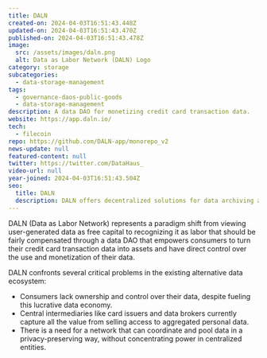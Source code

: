 ```yaml
---
title: DALN
created-on: 2024-04-03T16:51:43.448Z
updated-on: 2024-04-03T16:51:43.470Z
published-on: 2024-04-03T16:51:43.478Z
image:
  src: /assets/images/daln.png
  alt: Data as Labor Network (DALN) Logo
category: storage
subcategories:
  - data-storage-management
tags:
  - governance-daos-public-goods
  - data-storage-management
description: A data DAO for monetizing credit card transaction data.
website: https://app.daln.io/
tech:
  - filecoin
repo: https://github.com/DALN-app/monorepo_v2
news-update: null
featured-content: null
twitter: https://twitter.com/DataHaus_
video-url: null
year-joined: 2024-04-03T16:51:43.504Z
seo:
  title: DALN
  description: DALN offers decentralized solutions for data archiving and long-term storage.
---
```


DALN (Data as Labor Network) represents a paradigm shift from viewing user-generated data as free capital to recognizing it as labor that should be fairly compensated through a data DAO that empowers consumers to turn their credit card transaction data into assets and have direct control over the use and monetization of their data.

DALN confronts several critical problems in the existing alternative data ecosystem:

- Consumers lack ownership and control over their data, despite fueling this lucrative data economy.
- Central intermediaries like card issuers and data brokers currently capture all the value from selling access to aggregated personal data.
- There is a need for a network that can coordinate and pool data in a privacy-preserving way, without concentrating power in centralized entities.
